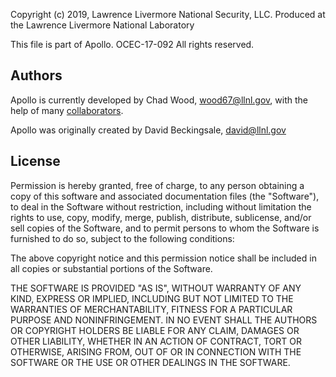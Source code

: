 Copyright (c) 2019, Lawrence Livermore National Security, LLC.
Produced at the Lawrence Livermore National Laboratory

This file is part of Apollo. OCEC-17-092 All rights reserved.

## Authors

Apollo is currently developed by Chad Wood, wood67@llnl.gov, with the help
of many [collaborators](https://github.com/LLNL/apollo/graphs/contributors).

Apollo was originally created by David Beckingsale, david@llnl.gov

## License

Permission is hereby granted, free of charge, to any person obtaining
a copy of this software and associated documentation files (the "Software"),
to deal in the Software without restriction, including without limitation
the rights to use, copy, modify, merge, publish, distribute, sublicense,
and/or sell copies of the Software, and to permit persons to whom the
Software is furnished to do so, subject to the following conditions:

The above copyright notice and this permission notice shall be included in
all copies or substantial portions of the Software.

THE SOFTWARE IS PROVIDED "AS IS", WITHOUT WARRANTY OF ANY KIND, EXPRESS OR
IMPLIED, INCLUDING BUT NOT LIMITED TO THE WARRANTIES OF MERCHANTABILITY,
FITNESS FOR A PARTICULAR PURPOSE AND NONINFRINGEMENT. IN NO EVENT SHALL THE
AUTHORS OR COPYRIGHT HOLDERS BE LIABLE FOR ANY CLAIM, DAMAGES OR OTHER
LIABILITY, WHETHER IN AN ACTION OF CONTRACT, TORT OR OTHERWISE, ARISING
FROM, OUT OF OR IN CONNECTION WITH THE SOFTWARE OR THE USE OR OTHER
DEALINGS IN THE SOFTWARE.
